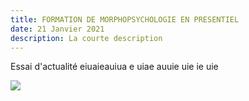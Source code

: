 ```yaml
---
title: FORMATION DE MORPHOPSYCHOLOGIE EN PRESENTIEL
date: 21 Janvier 2021
description: La courte description
---
```

Essai d'actualité eiuaieauiua e uiae auuie  uie ie uie

![](/img/Fotolia4.jpg)